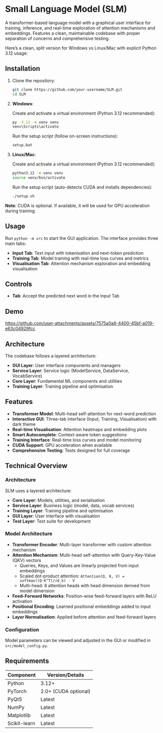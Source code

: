 # Small Language Model (SLM)

A transformer-based language model with a graphical user interface for training, inference, and real-time exploration of attention mechanisms and embeddings. Features a clean, maintainable codebase with proper separation of concerns and comprehensive testing.

Here’s a clean, split version for Windows vs Linux/Mac with explicit Python 3.12 usage:

## Installation

1. Clone the repository:
   ```bash
   git clone https://github.com/your-username/SLM.git
   cd SLM
   ```

2. **Windows**:

   Create and activate a virtual environment (Python 3.12 recommended):

   ```bash
   py -3.12 -m venv venv
   venv\Scripts\activate
   ```

   Run the setup script (follow on-screen instructions):

   ```bash
   setup.bat
   ```

3. **Linux/Mac**:

   Create and activate a virtual environment (Python 3.12 recommended):

   ```bash
   python3.12 -m venv venv
   source venv/bin/activate
   ```

   Run the setup script (auto-detects CUDA and installs dependencies):

   ```bash
   ./setup.sh
   ```

**Note**: CUDA is optional. If available, it will be used for GPU acceleration during training.

## Usage

Run `python -m src` to start the GUI application. The interface provides three main tabs:

- **Input Tab**: Text input with tokenisation and next-token prediction
- **Training Tab**: Model training with real-time loss curves and metrics
- **Visualisation Tab**: Attention mechanism exploration and embedding visualisation

## Controls

- **Tab**: Accept the predicted next word in the Input Tab

## Demo
https://github.com/user-attachments/assets/7575a0a6-4400-45bf-a019-e63c04929fcc

## Architecture

The codebase follows a layered architecture:

- **GUI Layer**: User interface components and managers
- **Service Layer**: Service logic (ModelService, DataService, VocabService)
- **Core Layer**: Fundamental ML components and utilities
- **Training Layer**: Training pipeline and optimisation

## Features

- **Transformer Model**: Multi-head self-attention for next-word prediction
- **Interactive GUI**: Three-tab interface (Input, Training, Visualisation) with dark theme
- **Real-time Visualisation**: Attention heatmaps and embedding plots
- **Smart Autocomplete**: Context-aware token suggestions
- **Training Interface**: Real-time loss curves and model monitoring
- **CUDA Support**: GPU acceleration when available
- **Comprehensive Testing**: Tests designed for full coverage

## Technical Overview

### Architecture
SLM uses a layered architecture:

- **Core Layer**: Models, utilities, and serialisation
- **Service Layer**: Business logic (model, data, vocab services)
- **Training Layer**: Training pipeline and optimisation
- **GUI Layer**: User interface with visualisation
- **Test Layer**: Test suite for development

### Model Architecture
- **Transformer Encoder**: Multi-layer transformer with custom attention mechanism
- **Attention Mechanism**: Multi-head self-attention with Query-Key-Value (QKV) vectors
  - Queries, Keys, and Values are linearly projected from input embeddings
  - Scaled dot-product attention: `Attention(Q, K, V) = softmax((Q·K^T)/√d_k) · V`
  - Multi-head: 8 attention heads with head dimension derived from model dimension
- **Feed-Forward Networks**: Position-wise feed-forward layers with ReLU activation
- **Positional Encoding**: Learned positional embeddings added to input embeddings
- **Layer Normalisation**: Applied before attention and feed-forward layers

### Configuration
Model parameters can be viewed and adjusted in the GUI or modified in `src/model_config.py`.

## Requirements

| Component          | Version/Details          |
|--------------------|--------------------------|
| Python             | 3.12+                    |
| PyTorch            | 2.0+ (CUDA optional)     |
| PyQt5              | Latest                   |
| NumPy              | Latest                   |
| Matplotlib         | Latest                   |
| Scikit-learn       | Latest                   |
